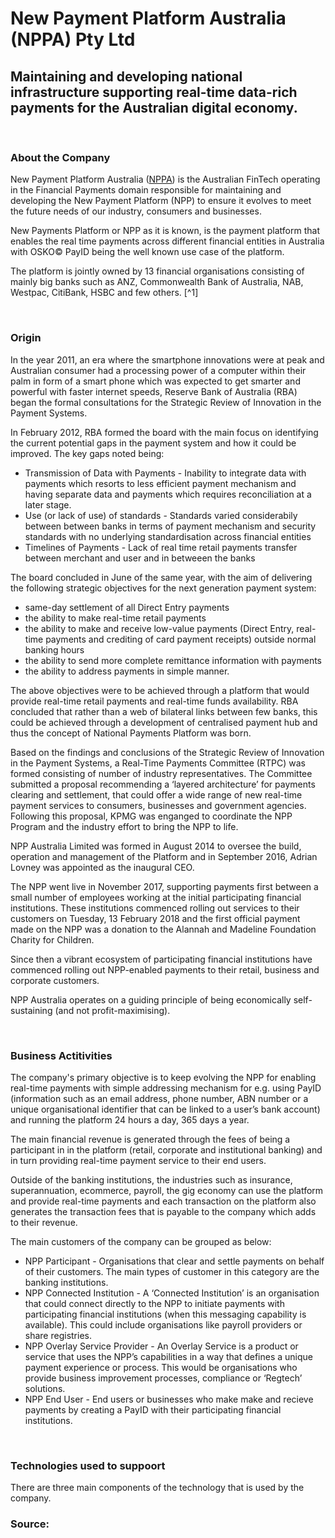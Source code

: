 # New Payment Platform Australia (NPPA) Pty Ltd
## Maintaining and developing national infrastructure supporting real-time data-rich payments for the Australian digital economy.

&nbsp;
### **About the Company**
New Payment Platform Australia ([NPPA](https://nppa.com.au/)) is the Australian FinTech operating in the Financial Payments domain responsible for maintaining and developing the New Payment Platform (NPP) to ensure it evolves to meet the future needs of our industry, consumers and businesses. 

New Payments Platform or NPP as it is known, is the payment platform that enables the real time payments across different financial entities in Australia with OSKO&copy; PayID being the well known use case of the platform.

The platform is jointly owned by 13 financial organisations consisting of mainly big banks such as ANZ, Commonwealth Bank of Australia, NAB, Westpac, CitiBank, HSBC and few others. [^1]

&nbsp;
### **Origin**
In the year 2011, an era where the smartphone innovations were at peak and Australian consumer had a processing power of a computer within their palm in form of a smart phone which was expected to get smarter and powerful with faster internet speeds, Reserve Bank of Australia (RBA) began the formal consultations for the Strategic Review of Innovation in the Payment Systems.  

In February 2012, RBA formed the board with the main focus on identifying the current potential gaps in the payment system and how it could be improved.  The key gaps noted being:

- Transmission of Data with Payments  - Inability to integrate data with payments which resorts to less efficient payment mechanism and having separate data and payments which requires reconciliation at a later stage.
- Use (or lack of use) of standards - Standards varied considerabily between between banks in terms of payment mechanism and security standards with no underlying standardisation across financial entities
- Timelines of Payments - Lack of real time retail payments transfer between merchant and user and in betweeen the banks

The board concluded in June of the same year, with the aim of delivering the following strategic objectives for the next generation payment system:
- same-day settlement of all Direct Entry payments
- the ability to make real-time retail payments
- the ability to make and receive low-value payments (Direct Entry, real-time payments and crediting of card payment receipts) outside normal banking hours
- the ability to send more complete remittance information with payments 
- the ability to address payments in simple manner.

The above objectives were to be achieved through a platform that would provide real-time retail payments and real-time funds availability.  RBA concluded that rather than a web of bilateral links between few banks, this could be achieved through a development of centralised payment hub and thus the concept of National Payments Platform was born.

Based on the findings and conclusions of the Strategic Review of Innovation in the Payment Systems, a Real-Time Payments Committee (RTPC) was formed consisting of number of industry representatives.  The Committee submitted a proposal recommending a ‘layered architecture’ for payments clearing and settlement, that could offer a wide range of new real-time payment services to consumers, businesses and government agencies. Following this proposal, KPMG was enganged to coordinate the NPP Program and the industry effort to bring the NPP to life.

NPP Australia Limited was formed in August 2014 to oversee the build, operation and management of the Platform and in September 2016, Adrian Lovney was appointed as the inaugural CEO.

The NPP went live in November 2017, supporting payments first between a small number of employees working at the initial participating financial institutions. These institutions commenced rolling out services to their customers on Tuesday, 13 February 2018 and the first official payment made on the NPP was a donation to the Alannah and Madeline Foundation Charity for Children.

Since then a vibrant ecosystem of participating financial institutions have commenced rolling out NPP-enabled payments to their retail, business and corporate customers.

NPP Australia operates on a guiding principle of being economically self-sustaining (and not profit-maximising).

&nbsp;
### Business Actitivities
The company's primary objective is to keep evolving the NPP for enabling real-time payments with simple addressing mechanism for e.g. using PayID (information such as an email address, phone number, ABN number or a unique organisational identifier that can be linked to a user’s bank account) and running the platform 24 hours a day, 365 days a year.

The main financial revenue is generated through the fees of being a participant in in the platform (retail, corporate and institutional banking) and in turn providing real-time payment service to their end users.  

Outside of the banking institutions, the industries such as insurance, superannuation, ecommerce, payroll, the gig economy can use the platform and provide real-time payments and each transaction on the platform also generates the transaction fees that is payable to the company which adds to their revenue.

The main customers of the company can be grouped as below:
- NPP Participant - Organisations that clear and settle payments on behalf of their customers.  The main types of customer in this category are the banking institutions.
- NPP Connected Institution - A ‘Connected Institution’ is an organisation that could connect directly to the NPP to initiate payments with participating financial institutions (when this messaging capability is available). This could include organisations like payroll providers or share registries. 
- NPP Overlay Service Provider - An Overlay Service is a product or service that uses the NPP’s capabilities in a way that defines a unique payment experience or process.  This would be organisations who provide business improvement processes, compliance or ‘Regtech’ solutions.
- NPP End User - End users or businesses who make make and recieve payments by creating a PayID with their participating financial institutions.

&nbsp;
### Technologies used to suppoort 
There are three main components of the technology that is used by the company.


### Source:


